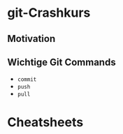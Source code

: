 # git-Crashkurs

## Motivation


## Wichtige Git Commands

- `commit`
- `push`
- `pull`


# Cheatsheets

